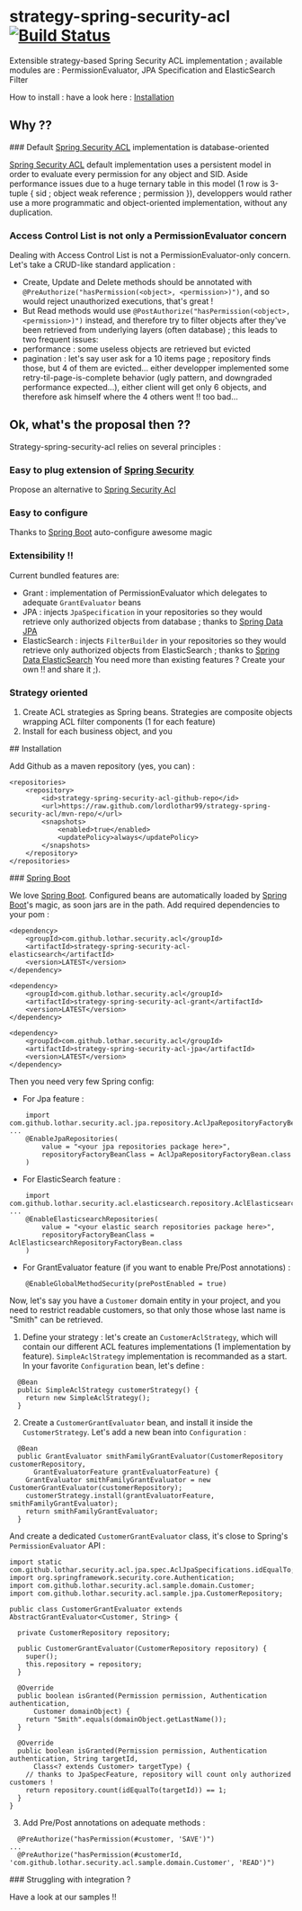 # strategy-spring-security-acl [![Build Status](https://travis-ci.org/lordlothar99/strategy-spring-security-acl.svg?branch=master)](https://travis-ci.org/lordlothar99/strategy-spring-security-acl)

Extensible strategy-based Spring Security ACL implementation ; available modules are : PermissionEvaluator, JPA Specification and ElasticSearch Filter

How to install : have a look here : [Installation](#Installation)

## Why ??

### Default [Spring Security ACL][] implementation is database-oriented

[Spring Security ACL][] default implementation uses a persistent model in order to evaluate every permission for any object and SID. Aside performance issues due to a huge ternary table in this model (1 row is 3-tuple { sid ; object weak reference ; permission }), developpers would rather use a more programmatic and object-oriented implementation, without any duplication.

### Access Control List is not only a PermissionEvaluator concern

Dealing with Access Control List is not a PermissionEvaluator-only concern. Let's take a CRUD-like standard application :
- Create, Update and Delete methods should be annotated with `@PreAuthorize("hasPermission(<object>, <permission>)")`, and so would reject unauthorized executions, that's great !
- But Read methods would use `@PostAuthorize("hasPermission(<object>, <permission>)")` instead, and therefore try to filter objects after they've been retrieved from underlying layers (often database) ; this leads to two frequent issues:
- performance : some useless objects are retrieved but evicted
- pagination : let's say user ask for a 10 items page ; repository finds those, but 4 of them are evicted... either developper implemented some retry-til-page-is-complete behavior (ugly pattern, and downgraded performance expected...), either client will get only 6 objects, and therefore ask himself where the 4 others went !! too bad...

## Ok, what's the proposal then ??

Strategy-spring-security-acl relies on several principles :

### Easy to plug extension of [Spring Security][]

Propose an alternative to [Spring Security Acl][]

### Easy to configure

Thanks to [Spring Boot][] auto-configure awesome magic

### Extensibility !!

Current bundled features are:
* Grant : implementation of PermissionEvaluator which delegates to adequate `GrantEvaluator` beans
* JPA : injects `JpaSpecification` in your repositories so they would retrieve only authorized objects from database ; thanks to [Spring Data JPA][]
* ElasticSearch : injects `FilterBuilder` in your repositories so they would retrieve only authorized objects from ElasticSearch ; thanks to [Spring Data ElasticSearch][]
You need more than existing features ? Create your own !! and share it ;).

### Strategy oriented

1. Create ACL strategies as Spring beans. Strategies are composite objects wrapping ACL filter components (1 for each feature)  
2. Install for each business object, and you

## <a name="Installation">Installation</a>

Add Github as a maven repository (yes, you can) :

	<repositories>
		<repository>
			<id>strategy-spring-security-acl-github-repo</id>
			<url>https://raw.github.com/lordlothar99/strategy-spring-security-acl/mvn-repo/</url>
			<snapshots>
				<enabled>true</enabled>
				<updatePolicy>always</updatePolicy>
			</snapshots>
		</repository>
	</repositories>

### [Spring Boot][]

We love [Spring Boot][]. Configured beans are automatically loaded by [Spring Boot][]'s magic, as soon jars are in the path.
Add required dependencies to your pom :

	<dependency>
		<groupId>com.github.lothar.security.acl</groupId>
		<artifactId>strategy-spring-security-acl-elasticsearch</artifactId>
		<version>LATEST</version>
	</dependency>

	<dependency>
		<groupId>com.github.lothar.security.acl</groupId>
		<artifactId>strategy-spring-security-acl-grant</artifactId>
		<version>LATEST</version>
	</dependency>

	<dependency>
		<groupId>com.github.lothar.security.acl</groupId>
		<artifactId>strategy-spring-security-acl-jpa</artifactId>
		<version>LATEST</version>
	</dependency>

Then you need very few Spring config:
* For Jpa feature :
```
	import com.github.lothar.security.acl.jpa.repository.AclJpaRepositoryFactoryBean;
...
	@EnableJpaRepositories(
		value = "<your jpa repositories package here>",
		repositoryFactoryBeanClass = AclJpaRepositoryFactoryBean.class
	)
```

* For ElasticSearch feature :
```
	import com.github.lothar.security.acl.elasticsearch.repository.AclElasticsearchRepositoryFactoryBean;
...
	@EnableElasticsearchRepositories(
		value = "<your elastic search repositories package here>",
		repositoryFactoryBeanClass = AclElasticsearchRepositoryFactoryBean.class
	)
```

* For GrantEvaluator feature (if you want to enable Pre/Post annotations) :
```
	@EnableGlobalMethodSecurity(prePostEnabled = true)
```

Now, let's say you have a `Customer` domain entity in your project, and you need to restrict readable customers, so that only those whose last name is "Smith" can be retrieved.
1. Define your strategy : let's create an `CustomerAclStrategy`, which will contain our different ACL features implementations (1 implementation by feature). `SimpleAclStrategy` implementation is recommanded as a start. In your favorite `Configuration` bean, let's define :
```
  @Bean
  public SimpleAclStrategy customerStrategy() {
    return new SimpleAclStrategy();
  }
```
2. Create a `CustomerGrantEvaluator` bean, and install it inside the `CustomerStrategy`. Let's add a new bean into `Configuration` :
```
  @Bean
  public GrantEvaluator smithFamilyGrantEvaluator(CustomerRepository customerRepository,
      GrantEvaluatorFeature grantEvaluatorFeature) {
    GrantEvaluator smithFamilyGrantEvaluator = new CustomerGrantEvaluator(customerRepository);
    customerStrategy.install(grantEvaluatorFeature, smithFamilyGrantEvaluator);
    return smithFamilyGrantEvaluator;
  }
```
And create a dedicated `CustomerGrantEvaluator` class, it's close to Spring's `PermissionEvaluator` API :
```
import static com.github.lothar.security.acl.jpa.spec.AclJpaSpecifications.idEqualTo;
import org.springframework.security.core.Authentication;
import com.github.lothar.security.acl.sample.domain.Customer;
import com.github.lothar.security.acl.sample.jpa.CustomerRepository;

public class CustomerGrantEvaluator extends AbstractGrantEvaluator<Customer, String> {

  private CustomerRepository repository;

  public CustomerGrantEvaluator(CustomerRepository repository) {
    super();
    this.repository = repository;
  }

  @Override
  public boolean isGranted(Permission permission, Authentication authentication,
      Customer domainObject) {
    return "Smith".equals(domainObject.getLastName());
  }

  @Override
  public boolean isGranted(Permission permission, Authentication authentication, String targetId,
      Class<? extends Customer> targetType) {
    // thanks to JpaSpecFeature, repository will count only authorized customers !
    return repository.count(idEqualTo(targetId)) == 1;
  }
}
```
3. Add Pre/Post annotations on adequate methods :
```
  @PreAuthorize("hasPermission(#customer, 'SAVE')")
...
  @PreAuthorize("hasPermission(#customerId, 'com.github.lothar.security.acl.sample.domain.Customer', 'READ')")
```

### Struggling with integration ?

Have a look at our samples !!

[Spring Boot]: http://projects.spring.io/spring-boot/
[Spring Data JPA]: http://projects.spring.io/spring-data-jpa/
[Spring Data ElasticSearch]: http://projects.spring.io/spring-data-elasticsearch/
[Spring Security]: http://projects.spring.io/spring-security/
[Spring Security ACL]: https://github.com/spring-projects/spring-security/tree/master/acl
